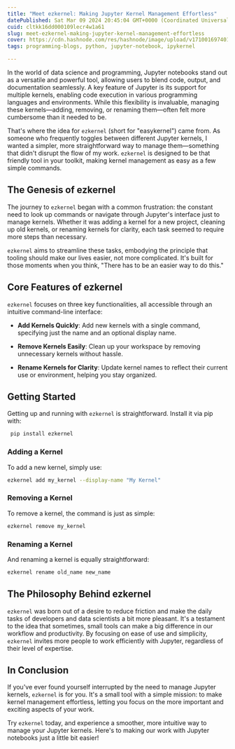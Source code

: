 ```yaml
---
title: "Meet ezkernel: Making Jupyter Kernel Management Effortless"
datePublished: Sat Mar 09 2024 20:45:04 GMT+0000 (Coordinated Universal Time)
cuid: cltkk16dd000109lecr4w1a61
slug: meet-ezkernel-making-jupyter-kernel-management-effortless
cover: https://cdn.hashnode.com/res/hashnode/image/upload/v1710016974014/9bf81e0b-bc74-45e4-bbaf-40f9666eda54.webp
tags: programming-blogs, python, jupyter-notebook, ipykernel

---
```


In the world of data science and programming, Jupyter notebooks stand out as a versatile and powerful tool, allowing users to blend code, output, and documentation seamlessly. A key feature of Jupyter is its support for multiple kernels, enabling code execution in various programming languages and environments. While this flexibility is invaluable, managing these kernels—adding, removing, or renaming them—often felt more cumbersome than it needed to be.

That's where the idea for `ezkernel` (short for "easykernel") came from. As someone who frequently toggles between different Jupyter kernels, I wanted a simpler, more straightforward way to manage them—something that didn't disrupt the flow of my work. `ezkernel` is designed to be that friendly tool in your toolkit, making kernel management as easy as a few simple commands.

## **The Genesis of ezkernel**

The journey to `ezkernel` began with a common frustration: the constant need to look up commands or navigate through Jupyter's interface just to manage kernels. Whether it was adding a kernel for a new project, cleaning up old kernels, or renaming kernels for clarity, each task seemed to require more steps than necessary.

`ezkernel` aims to streamline these tasks, embodying the principle that tooling should make our lives easier, not more complicated. It's built for those moments when you think, "There has to be an easier way to do this."

## **Core Features of ezkernel**

`ezkernel` focuses on three key functionalities, all accessible through an intuitive command-line interface:

* **Add Kernels Quickly**: Add new kernels with a single command, specifying just the name and an optional display name.
    
* **Remove Kernels Easily**: Clean up your workspace by removing unnecessary kernels without hassle.
    
* **Rename Kernels for Clarity**: Update kernel names to reflect their current use or environment, helping you stay organized.
    

## **Getting Started**

Getting up and running with `ezkernel` is straightforward. Install it via pip with:

```bash
 pip install ezkernel
```

### **Adding a Kernel**

To add a new kernel, simply use:

```bash
ezkernel add my_kernel --display-name "My Kernel"
```

### **Removing a Kernel**

To remove a kernel, the command is just as simple:

```bash
ezkernel remove my_kernel
```

### **Renaming a Kernel**

And renaming a kernel is equally straightforward:

```bash
ezkernel rename old_name new_name
```

## **The Philosophy Behind ezkernel**

`ezkernel` was born out of a desire to reduce friction and make the daily tasks of developers and data scientists a bit more pleasant. It's a testament to the idea that sometimes, small tools can make a big difference in our workflow and productivity. By focusing on ease of use and simplicity, `ezkernel` invites more people to work efficiently with Jupyter, regardless of their level of expertise.

## **In Conclusion**

If you've ever found yourself interrupted by the need to manage Jupyter kernels, `ezkernel` is for you. It's a small tool with a simple mission: to make kernel management effortless, letting you focus on the more important and exciting aspects of your work.

Try `ezkernel` today, and experience a smoother, more intuitive way to manage your Jupyter kernels. Here's to making our work with Jupyter notebooks just a little bit easier!